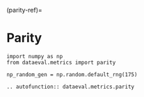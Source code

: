(parity-ref)=
# Parity

```{testsetup}
import numpy as np
from dataeval.metrics import parity

np_random_gen = np.random.default_rng(175)
```

```{eval-rst}
.. autofunction:: dataeval.metrics.parity
```
